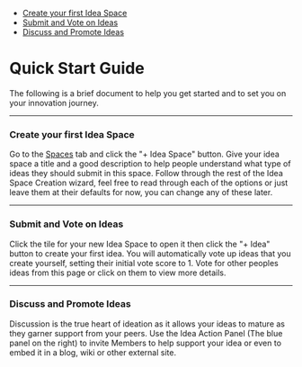 <!-- TOC START min:3 max:4 link:true update:true -->
- [Create your first Idea Space](#create-your-first-idea-space)
- [Submit and Vote on Ideas](#submit-and-vote-on-ideas)
- [Discuss and Promote Ideas](#discuss-and-promote-ideas)

<!-- TOC END -->

# Quick Start Guide
The following is a brief document to help you get started and to set you on your innovation journey. 

---

### Create your first Idea Space
Go to the [Spaces](https://ideas.isw.net.au/spaces) tab and click the "+ Idea Space" button. Give your idea space a title and a good description to help people understand what type of ideas they should submit in this space.
Follow through the rest of the Idea Space Creation wizard, feel free to read through each of the options or just leave them at their defaults for now, you can change any of these later.

---

### Submit and Vote on Ideas
Click the tile for your new Idea Space to open it then click the "+ Idea" button to create your first idea. You will automatically vote up ideas that you create yourself, setting their initial vote score to 1. Vote for other peoples ideas from this page or click on them to view more details.

---

### Discuss and Promote Ideas
Discussion is the true heart of ideation as it allows your ideas to mature as they garner support from your peers. Use the Idea Action Panel (The blue panel on the right) to invite Members to help support your idea or even to embed it in a blog, wiki or other external site.
